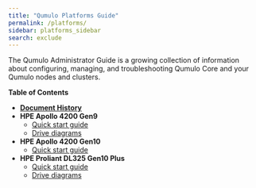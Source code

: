 ```yaml
---
title: "Qumulo Platforms Guide"
permalink: /platforms/
sidebar: platforms_sidebar
search: exclude
---
```


The Qumulo Administrator Guide is a growing collection of information about configuring, managing, and troubleshooting Qumulo Core and your Qumulo nodes and clusters.

**Table of Contents**
* **[Document History](history.md)**
* **HPE Apollo 4200 Gen9**
  * [Quick start guide](hpe-apollo-4200-gen9/quick-start-guide.md)
  * [Drive diagrams](hpe-apollo-4200-gen9/drive-diagrams.md)
* **HPE Apollo 4200 Gen10**
  * [Quick start guide](hpe-apollo-4200-gen10/quick-start-guide.md)
* **HPE Proliant DL325 Gen10 Plus**
  * [Quick start guide](hpe-dl325-gen10-plus/quick-start-guide.md)
  * [Drive diagrams](hpe-dl325-gen10-plus/drive-diagrams.md)
